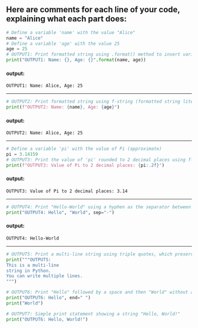## Here are comments for each line of your code, explaining what each part does:

```python
# Define a variable 'name' with the value "Alice"
name = "Alice"
# Define a variable 'age' with the value 25
age = 25
# OUTPUT1: Print formatted string using .format() method to insert variables 'name' and 'age' into the string
print("OUTPUT1: Name: {}, Age: {}".format(name, age))
```
#### output:
```
OUTPUT1: Name: Alice, Age: 25
```
---

```python
# OUTPUT2: Print formatted string using f-string (formatted string literals) to insert variables 'name' and 'age' into the string
print(f"OUTPUT2: Name: {name}, Age: {age}")
```
#### output:
```
OUTPUT2: Name: Alice, Age: 25
```

---
```python
# Define a variable 'pi' with the value of Pi (approximate)
pi = 3.14159
# OUTPUT3: Print the value of 'pi' rounded to 2 decimal places using f-string formatting
print(f"OUTPUT3: Value of Pi to 2 decimal places: {pi:.2f}")
```
#### output:
```
OUTPUT3: Value of Pi to 2 decimal places: 3.14
```
---
```python
# OUTPUT4: Print "Hello-World" using a hyphen as the separator between the two strings
print("OUTPUT4: Hello", "World", sep="-")
```
#### output:
```
OUTPUT4: Hello-World
```
---
```python
# OUTPUT5: Print a multi-line string using triple quotes, which preserves line breaks
print("""OUTPUT5:
This is a multi-line
string in Python.
You can write multiple lines.
""")
```
```python
# OUTPUT6: Print "Hello" followed by a space and then "World" without a newline between them
print("OUTPUT6: Hello", end=" ")
print("World")
```
```python
# OUTPUT7: Simple print statement showing a string "Hello, World!"
print("OUTPUT6: Hello, World!")
```
